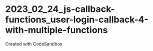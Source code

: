 # 2023_02_24_js-callback-functions_user-login-callback-4-with-multiple-functions
Created with CodeSandbox

